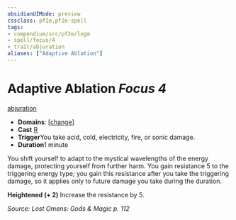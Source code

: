 ```yaml
---
obsidianUIMode: preview
cssclass: pf2e,pf2e-spell
tags:
- compendium/src/pf2e/logm
- spell/focus/4
- trait/abjuration
aliases: ["Adaptive Ablation"]
---
```

# Adaptive Ablation *Focus 4*   
[abjuration](../../Rules/traits/abjuration.md)  

- **Domains**: [[change](../setting/domains.md#Change)]
- **Cast** [R](../../Rules/core-rulebook/chapter-9-playing-the-game.md#Actions "Reaction") 
- **Trigger**You take acid, cold, electricity, fire, or sonic damage.
- **Duration**1 minute

You shift yourself to adapt to the mystical wavelengths of the energy damage, protecting yourself from further harm. You gain resistance 5 to the triggering energy type; you gain this resistance after you take the triggering damage, so it applies only to future damage you take during the duration.

**Heightened (+ 2)** Increase the resistance by 5.

*Source: Lost Omens: Gods & Magic p. 112*
